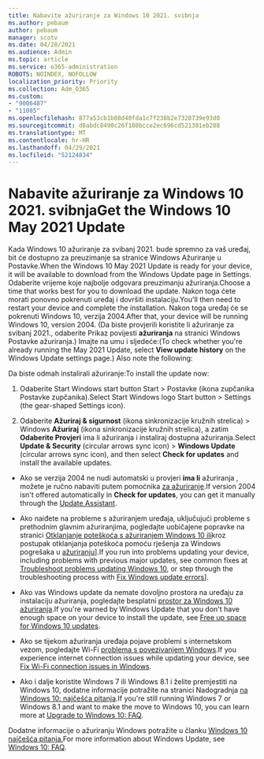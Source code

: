```yaml
---
title: Nabavite ažuriranje za Windows 10 2021. svibnja
ms.author: pebaum
author: pebaum
manager: scotv
ms.date: 04/28/2021
ms.audience: Admin
ms.topic: article
ms.service: o365-administration
ROBOTS: NOINDEX, NOFOLLOW
localization_priority: Priority
ms.collection: Adm_O365
ms.custom:
- "9006487"
- "11085"
ms.openlocfilehash: 877a53cb1b08d40fda1c7f238b2e7328739e93d0
ms.sourcegitcommit: d8abdc8490c26f180bcce2ec696cd521381eb288
ms.translationtype: MT
ms.contentlocale: hr-HR
ms.lasthandoff: 04/29/2021
ms.locfileid: "52124834"
---
```

# <a name="get-the-windows-10-may-2021-update"></a><span data-ttu-id="ff9fb-102">Nabavite ažuriranje za Windows 10 2021. svibnja</span><span class="sxs-lookup"><span data-stu-id="ff9fb-102">Get the Windows 10 May 2021 Update</span></span>

<span data-ttu-id="ff9fb-103">Kada Windows 10 ažuriranje za svibanj 2021. bude spremno za vaš uređaj, bit će dostupno za preuzimanje sa stranice Windows Ažuriranje u Postavke.</span><span class="sxs-lookup"><span data-stu-id="ff9fb-103">When the Windows 10 May 2021 Update is ready for your device, it will be available to download from the Windows Update page in Settings.</span></span> <span data-ttu-id="ff9fb-104">Odaberite vrijeme koje najbolje odgovara preuzimanju ažuriranja.</span><span class="sxs-lookup"><span data-stu-id="ff9fb-104">Choose a time that works best for you to download the update.</span></span> <span data-ttu-id="ff9fb-105">Nakon toga ćete morati ponovno pokrenuti uređaj i dovršiti instalaciju.</span><span class="sxs-lookup"><span data-stu-id="ff9fb-105">You'll then need to restart your device and complete the installation.</span></span> <span data-ttu-id="ff9fb-106">Nakon toga uređaj će se pokrenuti Windows 10, verzija 2004.</span><span class="sxs-lookup"><span data-stu-id="ff9fb-106">After that, your device will be running Windows 10, version 2004.</span></span> <span data-ttu-id="ff9fb-107">(Da biste provjerili koristite li ažuriranje za svibanj 2021., odaberite Prikaz povijesti **ažuriranja** na stranici Windows Postavke ažuriranja.) Imajte na umu i sljedeće:</span><span class="sxs-lookup"><span data-stu-id="ff9fb-107">(To check whether you're already running the May 2021 Update, select **View update history** on the Windows Update settings page.) Also note the following:</span></span>  

<span data-ttu-id="ff9fb-108">Da biste odmah instalirali ažuriranje:</span><span class="sxs-lookup"><span data-stu-id="ff9fb-108">To install the update now:</span></span>

1. <span data-ttu-id="ff9fb-109">Odaberite Start Windows start button Start > Postavke (ikona zupčanika Postavke zupčanika).</span><span class="sxs-lookup"><span data-stu-id="ff9fb-109">Select Start Windows logo Start button > Settings (the gear-shaped Settings icon).</span></span>

1. <span data-ttu-id="ff9fb-110">Odaberite **Ažuriraj & sigurnost** (ikona sinkronizacije kružnih strelica) > Windows **Ažuriraj** (ikona sinkronizacije kružnih strelica), a zatim **Odaberite Provjeri** ima li ažuriranja i instaliraj dostupna ažuriranja.</span><span class="sxs-lookup"><span data-stu-id="ff9fb-110">Select **Update & Security** (circular arrows sync icon) > **Windows Update** (circular arrows sync icon), and then select **Check for updates** and install the available updates.</span></span> 

- <span data-ttu-id="ff9fb-111">Ako se verzija 2004 ne nudi automatski u provjeri **ima li** ažuriranja , možete je ručno nabaviti putem pomoćnika [za ažuriranje](https://www.microsoft.com/software-download/windows10).</span><span class="sxs-lookup"><span data-stu-id="ff9fb-111">If version 2004 isn't offered automatically in **Check for updates**, you can get it manually through the [Update Assistant](https://www.microsoft.com/software-download/windows10).</span></span>

- <span data-ttu-id="ff9fb-112">Ako naiđete na probleme s ažuriranjem uređaja, uključujući probleme s prethodnim glavnim ažuriranjima, pogledajte uobičajene popravke na stranici [Otklanjanje poteškoća s ažuriranjem Windows 10 ili](https://support.microsoft.com/windows/troubleshoot-problems-updating-windows-10-188c2b0f-10a7-d72f-65b8-32d177eb136c)kroz postupak otklanjanja poteškoća pomoću rješenja za Windows pogrešaka u [ažuriranju](https://support.microsoft.com/sbs/windows/fix-windows-update-errors-18b693b5-7818-5825-8a7e-2a4a37d6d787)].</span><span class="sxs-lookup"><span data-stu-id="ff9fb-112">If you run into problems updating your device, including problems with previous major updates, see common fixes at [Troubleshoot problems updating Windows 10](https://support.microsoft.com/windows/troubleshoot-problems-updating-windows-10-188c2b0f-10a7-d72f-65b8-32d177eb136c), or step through the troubleshooting process with [Fix Windows update errors](https://support.microsoft.com/sbs/windows/fix-windows-update-errors-18b693b5-7818-5825-8a7e-2a4a37d6d787)].</span></span>

- <span data-ttu-id="ff9fb-113">Ako vas Windows update da nemate dovoljno prostora na uređaju za instalaciju ažuriranja, pogledajte besplatni [prostor za Windows 10 ažuriranja](https://support.microsoft.com/help/4013876).</span><span class="sxs-lookup"><span data-stu-id="ff9fb-113">If you're warned by Windows Update that you don't have enough space on your device to install the update, see [Free up space for Windows 10 updates](https://support.microsoft.com/help/4013876).</span></span>

- <span data-ttu-id="ff9fb-114">Ako se tijekom ažuriranja uređaja pojave problemi s internetskom vezom, pogledajte Wi-Fi [problema s povezivanjem Windows](https://support.microsoft.com/windows/fix-wi-fi-connection-issues-in-windows-9424a1f7-6a3b-65a6-4d78-7f07eee84d2c).</span><span class="sxs-lookup"><span data-stu-id="ff9fb-114">If you experience internet connection issues while updating your device, see [Fix Wi-Fi connection issues in Windows](https://support.microsoft.com/windows/fix-wi-fi-connection-issues-in-windows-9424a1f7-6a3b-65a6-4d78-7f07eee84d2c).</span></span>

- <span data-ttu-id="ff9fb-115">Ako i dalje koristite Windows 7 ili Windows 8.1 i želite premjestiti na Windows 10, dodatne informacije potražite na stranici Nadogradnja [na Windows 10: najčešća pitanja](https://support.microsoft.com/windows/upgrade-to-windows-10-faq-cce52341-7943-594e-72ce-e1cf00382445).</span><span class="sxs-lookup"><span data-stu-id="ff9fb-115">If you're still running Windows 7 or Windows 8.1 and want to make the move to Windows 10, you can learn more at [Upgrade to Windows 10: FAQ](https://support.microsoft.com/windows/upgrade-to-windows-10-faq-cce52341-7943-594e-72ce-e1cf00382445).</span></span>

<span data-ttu-id="ff9fb-116">Dodatne informacije o ažuriranju Windows potražite u članku [Windows 10 najčešća pitanja.](https://support.microsoft.com/windows/windows-update-faq-8a903416-6f45-0718-f5c7-375e92dddeb2)</span><span class="sxs-lookup"><span data-stu-id="ff9fb-116">For more information about Windows Update, see [Windows 10: FAQ](https://support.microsoft.com/windows/windows-update-faq-8a903416-6f45-0718-f5c7-375e92dddeb2).</span></span>


